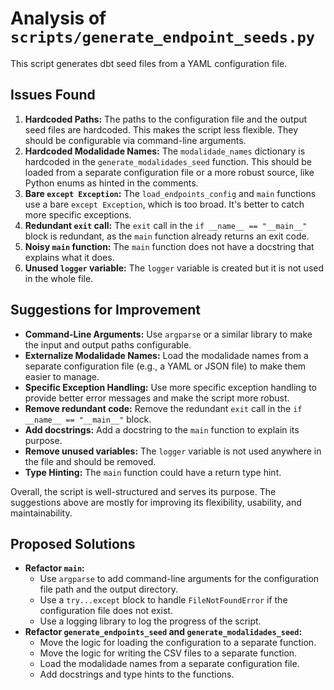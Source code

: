 # Analysis of `scripts/generate_endpoint_seeds.py`

This script generates dbt seed files from a YAML configuration file.

## Issues Found

1.  **Hardcoded Paths:** The paths to the configuration file and the output seed files are hardcoded. This makes the script less flexible. They should be configurable via command-line arguments.
2.  **Hardcoded Modalidade Names:** The `modalidade_names` dictionary is hardcoded in the `generate_modalidades_seed` function. This should be loaded from a separate configuration file or a more robust source, like Python enums as hinted in the comments.
3.  **Bare `except Exception`:** The `load_endpoints_config` and `main` functions use a bare `except Exception`, which is too broad. It's better to catch more specific exceptions.
4.  **Redundant `exit` call:** The `exit` call in the `if __name__ == "__main__"` block is redundant, as the `main` function already returns an exit code.
5.  **Noisy `main` function:** The `main` function does not have a docstring that explains what it does.
6.  **Unused `logger` variable:** The `logger` variable is created but it is not used in the whole file.

## Suggestions for Improvement

*   **Command-Line Arguments:** Use `argparse` or a similar library to make the input and output paths configurable.
*   **Externalize Modalidade Names:** Load the modalidade names from a separate configuration file (e.g., a YAML or JSON file) to make them easier to manage.
*   **Specific Exception Handling:** Use more specific exception handling to provide better error messages and make the script more robust.
*   **Remove redundant code:** Remove the redundant `exit` call in the `if __name__ == "__main__"` block.
*   **Add docstrings:** Add a docstring to the `main` function to explain its purpose.
*   **Remove unused variables:** The `logger` variable is not used anywhere in the file and should be removed.
*   **Type Hinting:** The `main` function could have a return type hint.

Overall, the script is well-structured and serves its purpose. The suggestions above are mostly for improving its flexibility, usability, and maintainability.

## Proposed Solutions

*   **Refactor `main`:**
    *   Use `argparse` to add command-line arguments for the configuration file path and the output directory.
    *   Use a `try...except` block to handle `FileNotFoundError` if the configuration file does not exist.
    *   Use a logging library to log the progress of the script.
*   **Refactor `generate_endpoints_seed` and `generate_modalidades_seed`:**
    *   Move the logic for loading the configuration to a separate function.
    *   Move the logic for writing the CSV files to a separate function.
    *   Load the modalidade names from a separate configuration file.
    *   Add docstrings and type hints to the functions.
